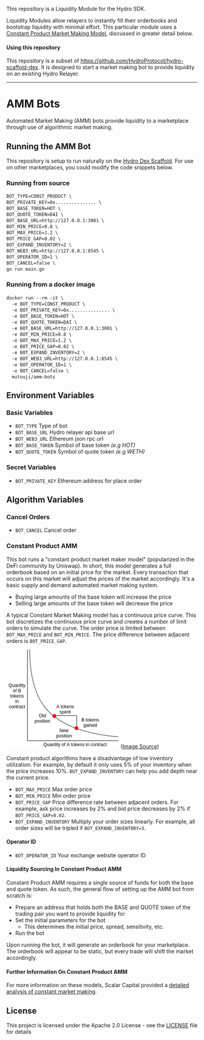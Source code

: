 This repository is a Liquidity Module for the Hydro SDK.

Liquidity Modules allow relayers to instantly fill their orderbooks and bootstrap liquidity with minimal effort. This particular module uses a [Constant Product Market Making Model](https://github.com/wanchain/dex-amm-bots#constant-product-amm), discussed in greater detail below.

#### Using this repository

This repository is a subset of https://github.com/HydroProtocol/hydro-scaffold-dex. It is designed to start a market making bot to provide liquidity on an existing Hydro Relayer.

***

# AMM Bots

Automated Market Making (AMM) bots provide liquidity to a marketplace through use of algorithmic market making.

## Running the AMM Bot

This repository is setup to run naturally on the [Hydro Dex Scaffold](https://github.com/HydroProtocol/hydro-scaffold-dex). For use on other marketplaces, you could modify the code snippets below.

### Running from source

```
BOT_TYPE=CONST_PRODUCT \
BOT_PRIVATE_KEY=0x............... \
BOT_BASE_TOKEN=HOT \
BOT_QUOTE_TOKEN=DAI \
BOT_BASE_URL=http://127.0.0.1:3001 \
BOT_MIN_PRICE=0.8 \
BOT_MAX_PRICE=1.2 \
BOT_PRICE_GAP=0.02 \
BOT_EXPAND_INVENTORY=2 \
BOT_WEB3_URL=http://127.0.0.1:8545 \
BOT_OPERATOR_ID=1 \
BOT_CANCEL=false \
go run main.go
```

### Running from a docker image

```
docker run --rm -it \
  -e BOT_TYPE=CONST_PRODUCT \
  -e BOT_PRIVATE_KEY=0x............... \
  -e BOT_BASE_TOKEN=HOT \
  -e BOT_QUOTE_TOKEN=DAI \
  -e BOT_BASE_URL=http://127.0.0.1:3001 \
  -e BOT_MIN_PRICE=0.8 \
  -e BOT_MAX_PRICE=1.2 \
  -e BOT_PRICE_GAP=0.02 \
  -e BOT_EXPAND_INVENTORY=2 \
  -e BOT_WEB3_URL=http://127.0.0.1:8545 \
  -e BOT_OPERATOR_ID=1 \
  -e BOT_CANCEL=false \
  mutouji/amm-bots
```

## Environment Variables

### Basic Variables
 - `BOT_TYPE` Type of bot
 - `BOT_BASE_URL` Hydro relayer api base url
 - `BOT_WEB3_URL` Ethereum json rpc url 
 - `BOT_BASE_TOKEN` Symbol of base token *(e.g HOT)*
 - `BOT_QUOTE_TOKEN` Symbol of quote token *(e.g WETH)*
 
### Secret Variables

 - `BOT_PRIVATE_KEY` Ethereum address for place order

## Algorithm Variables

### Cancel Orders
 - `BOT_CANCEL` Cancel order

### Constant Product AMM

This bot runs a "constant product market maker model" (popularized in the DeFi community by Uniswap). In short, this model generates a full orderbook based on an initial price for the market. Every transaction that occurs on this market will adjust the prices of the market accordingly. It's a basic supply and demand automated market making system.

- Buying large amounts of the base token will increase the price
- Selling large amounts of the base token will decrease the price

A typical Constant Market Making model has a continuous price curve. This bot discretizes the continuous price curve and creates a number of limit orders to simulate the curve. The order price is limited between `BOT_MAX_PRICE` and `BOT_MIN_PRICE`. The price difference between adjacent orders is `BOT_PRICE_GAP`.

![Image](assets/const_product_graph.png)
([Image Source](https://medium.com/scalar-capital/uniswap-a-unique-exchange-f4ef44f807bf))


Constant product algorithms have a disadvantage of low inventory utilization. For example, by default it only uses 5% of your inventory when the price increases 10%. `BOT_EXPAND_INVENTORY` can help you add depth near the current price.

 - `BOT_MAX_PRICE` Max order price
 - `BOT_MIN_PRICE` Min order price
 - `BOT_PRICE_GAP` Price difference rate between adjacent orders. For example, ask price increases by 2% and bid price decreases by 2% if `BOT_PRICE_GAP=0.02`.
 - `BOT_EXPAND_INVENTORY` Multiply your order sizes linearly. For example, all order sizes will be tripled if `BOT_EXPAND_INVENTORY=3`.

#### Operator ID

 - `BOT_OPERATOR_ID` Your exchange website operator ID
  
#### Liquidity Sourcing In Constant Product AMM

Constant Product AMM requires a single source of funds for both the base and quote token. As such, the general flow of setting up the AMM bot from scratch is:

- Prepare an address that holds both the BASE and QUOTE token of the trading pair you want to provide liquidity for
- Set the initial parameters for the bot
  - This determines the initial price, spread, sensitivity, etc.
- Run the bot

Upon running the bot, it will generate an orderbook for your marketplace. The orderbook will appear to be static, but every trade will shift the market accordingly.

#### Further Information On Constant Product AMM

For more information on these models, Scalar Capital provided a [detailed analysis of constant market making](https://medium.com/scalar-capital/uniswap-a-unique-exchange-f4ef44f807bf).

## License

This project is licensed under the Apache 2.0 License - see the [LICENSE](LICENSE) file for details


